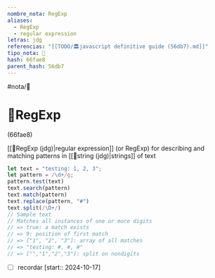 ```yaml
---
nombre_nota: RegExp
aliases:
  - RegExp
  - regular expression
letras: jdg
referencias: "[[TODO/🏛️javascript definitive guide (56db7).md]]"
tipo_nota: 📑
hash: 66fae8
parent_hash: 56db7
---
```


#nota/📑

# 📑RegExp
<div class="hash">(66fae8)</div>

[[📑RegExp (jdg)|regular expression]] (or RegExp) for describing and matching patterns in [[📑string (jdg)|strings]] of text




```javascript
let text = "testing: 1, 2, 3";
let pattern = /\d+/g;
pattern.test(text)
text.search(pattern)
text.match(pattern)
text.replace(pattern, "#")
text.split(/\D+/)
// Sample text
// Matches all instances of one or more digits
// => true: a match exists
// => 9: position of first match
// => ["1", "2", "3"]: array of all matches
// => "testing: #, #, #"
// => ["","1","2","3"]: split on nondigits
```

- [ ] recordar  [start:: 2024-10-17]

